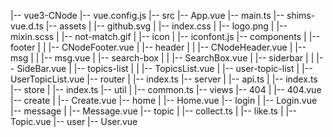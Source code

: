 |-- vue3-CNode
    |-- vue.config.js
    |-- src
        |-- App.vue
        |-- main.ts
        |-- shims-vue.d.ts
        |-- assets
        |   |-- github.svg
        |   |-- index.css
        |   |-- logo.png
        |   |-- mixin.scss
        |   |-- not-match.gif
        |   |-- icon
        |       |-- iconfont.js
        |-- components
        |   |-- footer
        |   |   |-- CNodeFooter.vue
        |   |-- header
        |   |   |-- CNodeHeader.vue
        |   |-- msg
        |   |   |-- msg.vue
        |   |-- search-box
        |   |   |-- SearchBox.vue
        |   |-- siderbar
        |   |   |-- SideBar.vue
        |   |-- topics-list
        |   |   |-- TopicsList.vue
        |   |-- user-topic-list
        |       |-- UserTopicList.vue
        |-- router
        |   |-- index.ts
        |-- server
        |   |-- api.ts
        |   |-- index.ts
        |-- store
        |   |-- index.ts
        |-- util
        |   |-- common.ts
        |-- views
            |-- 404
            |   |-- 404.vue
            |-- create
            |   |-- Create.vue
            |-- home
            |   |-- Home.vue
            |-- login
            |   |-- Login.vue
            |-- message
            |   |-- Message.vue
            |-- topic
            |   |-- collect.ts
            |   |-- like.ts
            |   |-- Topic.vue
            |-- user
                |-- User.vue
